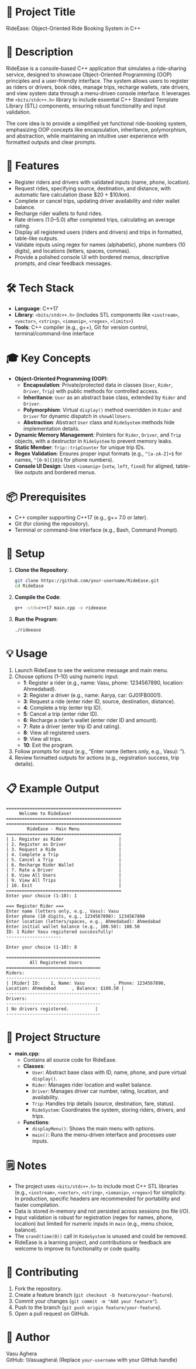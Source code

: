 # 🔖 Project Title

RideEase: Object-Oriented Ride Booking System in C++

# 📝 Description

RideEase is a console-based C++ application that simulates a ride-sharing service, designed to showcase Object-Oriented Programming (OOP) principles and a user-friendly interface. The system allows users to register as riders or drivers, book rides, manage trips, recharge wallets, rate drivers, and view system data through a menu-driven console interface. It leverages the `<bits/stdc++.h>` library to include essential C++ Standard Template Library (STL) components, ensuring robust functionality and input validation.

The core idea is to provide a simplified yet functional ride-booking system, emphasizing OOP concepts like encapsulation, inheritance, polymorphism, and abstraction, while maintaining an intuitive user experience with formatted outputs and clear prompts.

# 🚀 Features

- Register riders and drivers with validated inputs (name, phone, location).
- Request rides, specifying source, destination, and distance, with automatic fare calculation (base $20 + $10/km).
- Complete or cancel trips, updating driver availability and rider wallet balance.
- Recharge rider wallets to fund rides.
- Rate drivers (1.0–5.0) after completed trips, calculating an average rating.
- Display all registered users (riders and drivers) and trips in formatted, table-like outputs.
- Validate inputs using regex for names (alphabetic), phone numbers (10 digits), and locations (letters, spaces, commas).
- Provide a polished console UI with bordered menus, descriptive prompts, and clear feedback messages.

# 🛠️ Tech Stack

- **Language**: C++17
- **Library**: `<bits/stdc++.h>` (includes STL components like `<iostream>`, `<vector>`, `<string>`, `<iomanip>`, `<regex>`, `<limits>`)
- **Tools**: C++ compiler (e.g., g++), Git for version control, terminal/command-line interface

# 🎓 Key Concepts

- **Object-Oriented Programming (OOP)**:
  - **Encapsulation**: Private/protected data in classes (`User`, `Rider`, `Driver`, `Trip`) with public methods for controlled access.
  - **Inheritance**: `User` as an abstract base class, extended by `Rider` and `Driver`.
  - **Polymorphism**: Virtual `display()` method overridden in `Rider` and `Driver` for dynamic dispatch in `showAllUsers`.
  - **Abstraction**: Abstract `User` class and `RideSystem` methods hide implementation details.
- **Dynamic Memory Management**: Pointers for `Rider`, `Driver`, and `Trip` objects, with a destructor in `RideSystem` to prevent memory leaks.
- **Static Member**: `Trip::tripCounter` for unique trip IDs.
- **Regex Validation**: Ensures proper input formats (e.g., `^[a-zA-Z]+$` for names, `^[0-9]{10}$` for phone numbers).
- **Console UI Design**: Uses `<iomanip>` (`setw`, `left`, `fixed`) for aligned, table-like outputs and bordered menus.

# 📦 Prerequisites

- C++ compiler supporting C++17 (e.g., g++ 7.0 or later).
- Git (for cloning the repository).
- Terminal or command-line interface (e.g., Bash, Command Prompt).

# 🔧 Setup

1. **Clone the Repository**:

   ```bash
   git clone https://github.com/your-username/RideEase.git
   cd RideEase
   ```
2. **Compile the Code**:

   ```bash
   g++ -std=c++17 main.cpp -o rideease
   ```
3. **Run the Program**:

   ```bash
   ./rideease
   ```

# 💡 Usage

1. Launch RideEase to see the welcome message and main menu.
2. Choose options (1–10) using numeric input:
   - **1**: Register a rider (e.g., name: Vasu, phone: 1234567890, location: Ahmedabad).
   - **2**: Register a driver (e.g., name: Aarya, car: GJ01FB0001).
   - **3**: Request a ride (enter rider ID, source, destination, distance).
   - **4**: Complete a trip (enter trip ID).
   - **5**: Cancel a trip (enter rider ID).
   - **6**: Recharge a rider’s wallet (enter rider ID and amount).
   - **7**: Rate a driver (enter trip ID and rating).
   - **8**: View all registered users.
   - **9**: View all trips.
   - **10**: Exit the program.
3. Follow prompts for input (e.g., “Enter name (letters only, e.g., Vasu): ”).
4. Review formatted outputs for actions (e.g., registration success, trip details).

# 📋 Example Output

```
============================================
     Welcome to RideEase!
============================================
============================================
        RideEase - Main Menu
============================================
| 1. Register as Rider                     |
| 2. Register as Driver                    |
| 3. Request a Ride                        |
| 4. Complete a Trip                       |
| 5. Cancel a Trip                         |
| 6. Recharge Rider Wallet                 |
| 7. Rate a Driver                         |
| 8. View All Users                        |
| 9. View All Trips                        |
| 10. Exit                                 |
============================================
Enter your choice (1-10): 1

=== Register Rider ===
Enter name (letters only, e.g., Vasu): Vasu
Enter phone (10 digits, e.g., 1234567890): 1234567890
Enter location (letters/spaces, e.g., Ahmedabad): Ahmedabad
Enter initial wallet balance (e.g., 100.50): 100.50
ID: 1 Rider Vasu registered successfully!
---------------------

Enter your choice (1-10): 8

====================================
         All Registered Users
====================================
Riders:
------------------------------------
| [Rider] ID:    1, Name: Vasu           , Phone: 1234567890, Location: Ahmedabad      , Balance: $100.50 |
------------------------------------
Drivers:
------------------------------------
| No drivers registered.          |
------------------------------------
```

# 📁 Project Structure

- **main.cpp**:
  - Contains all source code for RideEase.
  - **Classes**:
    - `User`: Abstract base class with ID, name, phone, and pure virtual `display()`.
    - `Rider`: Manages rider location and wallet balance.
    - `Driver`: Manages driver car number, rating, location, and availability.
    - `Trip`: Handles trip details (source, destination, fare, status).
    - `RideSystem`: Coordinates the system, storing riders, drivers, and trips.
  - **Functions**:
    - `displayMenu()`: Shows the main menu with options.
    - `main()`: Runs the menu-driven interface and processes user inputs.

# 🗒️ Notes

- The project uses `<bits/stdc++.h>` to include most C++ STL libraries (e.g., `<iostream>`, `<vector>`, `<string>`, `<iomanip>`, `<regex>`) for simplicity. In production, specific headers are recommended for portability and faster compilation.
- Data is stored in-memory and not persisted across sessions (no file I/O).
- Input validation is robust for registration (regex for names, phone, location) but limited for numeric inputs in `main` (e.g., menu choice, balance).
- The `srand(time(0))` call in `RideSystem` is unused and could be removed.
- RideEase is a learning project, and contributions or feedback are welcome to improve its functionality or code quality.

# 🤝 Contributing

1. Fork the repository.
2. Create a feature branch (`git checkout -b feature/your-feature`).
3. Commit your changes (`git commit -m "Add your feature"`).
4. Push to the branch (`git push origin feature/your-feature`).
5. Open a pull request on GitHub.

# 👤 Author

Vasu Aghera\
GitHub: \Vasuaghera\\
(Replace `your-username` with your GitHub handle)
